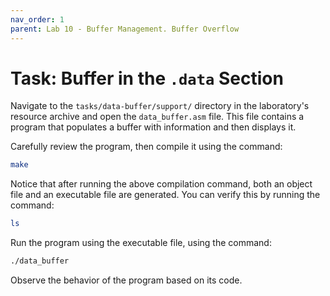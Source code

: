 ```yaml
---
nav_order: 1
parent: Lab 10 - Buffer Management. Buffer Overflow
---
```


# Task: Buffer in the `.data` Section

Navigate to the `tasks/data-buffer/support/` directory in the laboratory's resource archive and open the `data_buffer.asm` file.
This file contains a program that populates a buffer with information and then displays it.

Carefully review the program, then compile it using the command:

```bash
make
```

Notice that after running the above compilation command, both an object file and an executable file are generated. You can verify this by running the command:

```Bash
ls
```

Run the program using the executable file, using the command:

```Bash
./data_buffer
```

Observe the behavior of the program based on its code.
